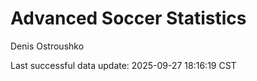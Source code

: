 # Advanced Soccer Statistics
Denis Ostroushko

<!-- gfm -->

Last successful data update: 2025-09-27 18:16:19 CST
